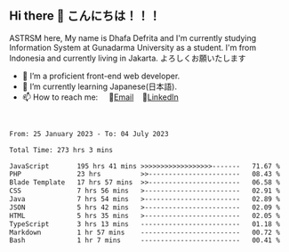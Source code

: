## Hi there 👋 こんにちは！！！
ASTRSM here, My name is Dhafa Defrita and I'm currently studying Information System at Gunadarma University as a student. I'm from Indonesia and currently living in Jakarta. よろしくお願いたします

- 🔭 I’m a proficient front-end web developer.
- 🌱 I’m currently learning Japanese(日本語).
- 📫 How to reach me: &nbsp;&nbsp;&nbsp;&nbsp;📧[Email](dhafadefrita@gmail.com)&nbsp;&nbsp;&nbsp;&nbsp;💼[LinkedIn](https://www.linkedin.com/in/dhafa-defrita-rama-yudistira-9357a9229/)
<br>
<!-- <p align="left">
<a href="https://github.com/ASTRSM">
  <img height="180em" src="https://github-readme-stats-eight-theta.vercel.app/api?username=ASTRSM&show_icons=true&theme=dracula&include_all_commits=true&count_private=true"/>
  <img height="180em" src="https://github-readme-stats-eight-theta.vercel.app/api/top-langs/?username=ASTRSM&layout=compact&langs_count=8&theme=dracula"/>
</a>
</p> -->

<!--START_SECTION:waka-->

```txt
From: 25 January 2023 - To: 04 July 2023

Total Time: 273 hrs 3 mins

JavaScript       195 hrs 41 mins >>>>>>>>>>>>>>>>>>-------   71.67 %
PHP              23 hrs          >>-----------------------   08.43 %
Blade Template   17 hrs 57 mins  >>-----------------------   06.58 %
CSS              7 hrs 56 mins   >------------------------   02.91 %
Java             7 hrs 54 mins   >------------------------   02.89 %
JSON             5 hrs 42 mins   >------------------------   02.09 %
HTML             5 hrs 35 mins   >------------------------   02.05 %
TypeScript       3 hrs 13 mins   -------------------------   01.18 %
Markdown         1 hr 57 mins    -------------------------   00.72 %
Bash             1 hr 7 mins     -------------------------   00.41 %
```

<!--END_SECTION:waka-->
